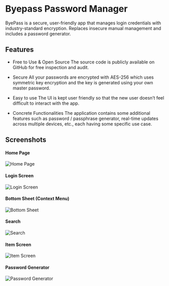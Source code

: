 # Byepass Password Manager

ByePass is a secure, user-friendly app that manages login credentials with industry-standard encryption. Replaces insecure manual management and includes a password generator.

## Features

- Free to Use & Open Source
  The source code is publicly available on GitHub for free inspection and audit.

- Secure
  All your passwords are encrypted with AES-256 which uses symmetric key encryption and the key is generated using your own master password.

- Easy to use
  The UI is kept user friendly so that the new user doesn’t feel difficult to interact with the app.

- Concrete Functionalities
  The application contains some additional features such as password / passphrase generator, real-time updates across multiple devices, etc., each having some specific use case.

## Screenshots

#### Home Page
![Home Page](https://user-images.githubusercontent.com/63643696/229766393-ed6d224e-73dc-433f-9efa-a69eccc0ecbd.jpg)

#### Login Screen
![Login Screen](https://user-images.githubusercontent.com/63643696/229766540-61f6fee2-4e3c-492d-a8ff-3d126d532020.jpg)

#### Bottom Sheet (Context Menu)
![Bottom Sheet](https://user-images.githubusercontent.com/63643696/229766611-4669bbd0-9f12-4218-9430-ae8d894fe370.jpg)

#### Search
![Search](https://user-images.githubusercontent.com/63643696/229766614-22a725fd-4f6c-4916-9870-cf3cc5fb4ed1.jpg)

#### Item Screen
![Item Screen](https://user-images.githubusercontent.com/63643696/229766622-03c3e1fc-f3ff-4bdb-9280-62017c6fff07.jpg)

#### Password Generator
![Password Generator](https://user-images.githubusercontent.com/63643696/229766605-9a9d6903-0e93-412f-8cd4-ce4e8b227d2e.jpg)

